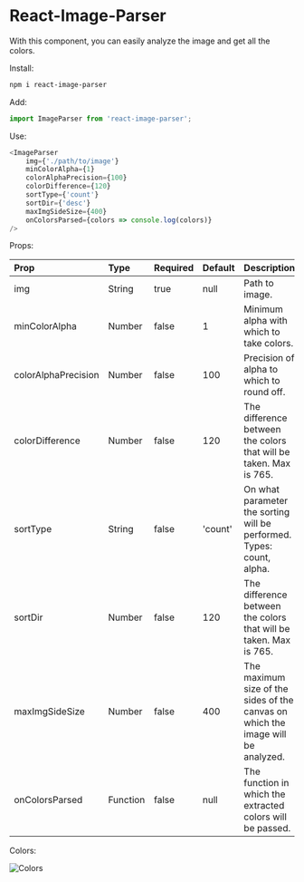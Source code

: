 # React-Image-Parser
With this component, you can easily analyze the image and get all the colors.

Install:
```bash
npm i react-image-parser
```

Add:

```javascript
import ImageParser from 'react-image-parser';
```

Use:

```javascript
<ImageParser
    img={'./path/to/image'}
    minColorAlpha={1}
    colorAlphaPrecision={100}
    colorDifference={120}
    sortType={'count'}
    sortDir={'desc'}
    maxImgSideSize={400}
    onColorsParsed={colors => console.log(colors)}
/>
```

Props:

| Prop        | Type           | Required  |  Default |  Description |
|:------------|:---------------|:----------|:---------|:-------------|
| img        | String | true  |  null |  Path to image. |
| minColorAlpha | Number | false  |  1 | Minimum alpha with which to take colors. |
| colorAlphaPrecision | Number | false  |  100 | Precision of alpha to which to round off. |
| colorDifference | Number | false  |  120 | The difference between the colors that will be taken. Max is 765. |
| sortType | String | false |  'count' | On what parameter the sorting will be performed. Types: count, alpha. |
| sortDir | Number | false  |  120 | The difference between the colors that will be taken. Max is 765. |
| maxImgSideSize | Number | false  |  400 | The maximum size of the sides of the canvas on which the image will be analyzed. |
| onColorsParsed | Function | false  |  null | The function in which the extracted colors will be passed. |


Colors:

![Colors](https://i.imgur.com/1fzW3Ju.jpg)